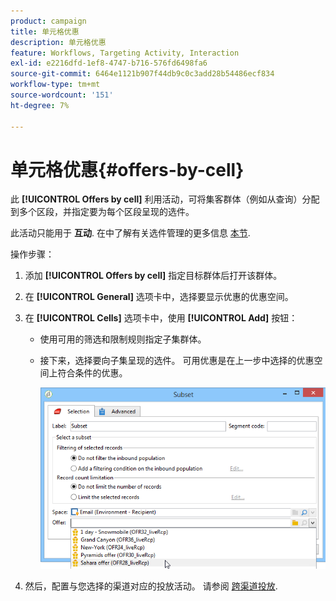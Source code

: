```yaml
---
product: campaign
title: 单元格优惠
description: 单元格优惠
feature: Workflows, Targeting Activity, Interaction
exl-id: e2216dfd-1ef8-4747-b716-576fd6498fa6
source-git-commit: 6464e1121b907f44db9c0c3add28b54486ecf834
workflow-type: tm+mt
source-wordcount: '151'
ht-degree: 7%

---
```


# 单元格优惠{#offers-by-cell}



此 **[!UICONTROL Offers by cell]** 利用活动，可将集客群体（例如从查询）分配到多个区段，并指定要为每个区段呈现的选件。

此活动只能用于 **互动**. 在中了解有关选件管理的更多信息 [本节](../../v8/interaction/interaction.md).

操作步骤：

1. 添加 **[!UICONTROL Offers by cell]** 指定目标群体后打开该群体。
1. 在 **[!UICONTROL General]** 选项卡中，选择要显示优惠的优惠空间。
1. 在 **[!UICONTROL Cells]** 选项卡中，使用 **[!UICONTROL Add]** 按钮：

   * 使用可用的筛选和限制规则指定子集群体。
   * 接下来，选择要向子集呈现的选件。 可用优惠是在上一步中选择的优惠空间上符合条件的优惠。

      ![](assets/int_offer_per_cell1.png)

1. 然后，配置与您选择的渠道对应的投放活动。 请参阅 [跨渠道投放](cross-channel-deliveries.md).
